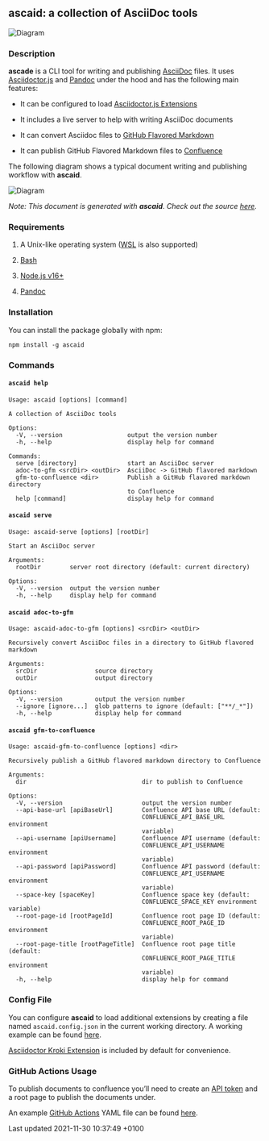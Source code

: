 <div id="header">

</div>

<div id="content">

<div class="sect1">

## ascaid: a collection of AsciiDoc tools

<div class="sectionbody">

<div class="imageblock kroki">

<div class="content">

![Diagram](https://kroki.io/svgbob/svg/eNpNTcENwEAI-t8ULNC6EIkdxOErYpPGBAQ5DshMQNhsHOV96SCQYKP04KjGaoEWOtQJRBIknuu6S3nGeihPt_lNTWgOkLLngcpWBPVlQMQvUO1MWR6mFqWUM633c14_tUAd)

</div>

</div>

<div class="sect2">

### Description

<div class="paragraph">

**ascade** is a CLI tool for writing and publishing
[AsciiDoc](https://asciidoctor.org) files. It uses
[Asciidoctor.js](https://docs.asciidoctor.org/asciidoctor.js/latest) and
[Pandoc](https://pandoc.org) under the hood and has the following main
features:

</div>

<div class="ulist">

-   It can be configured to load [Asciidoctor.js
    Extensions](https://docs.asciidoctor.org/asciidoctor.js/latest/extend/extensions/ecosystem)

-   It includes a live server to help with writing AsciiDoc documents

-   It can convert Asciidoc files to [GitHub Flavored
    Markdown](https://github.github.com/gfm)

-   It can publish GitHub Flavored Markdown files to
    [Confluence](https://www.atlassian.com/software/confluence)

</div>

<div class="paragraph">

The following diagram shows a typical document writing and publishing
workflow with **ascaid**.

</div>

<div class="imageblock kroki">

<div class="content">

![Diagram](https://kroki.io/mermaid/svg/eNpdj8FqwzAMhu99CmEI2aDJA_QwKClNDikb7WGH0INnq6lYYg9bSQ-l7z47ycbY6Zcs-f8_JcmdDPEG7ilfscd0kxoc2MkufTySZNU6-XWF-rgCeHfE6Bqxs2ro0fDyIM6QZXPtQ_UC291rEdajxIn0SpIGj27EaV7TiG8OR8JbI2IDSyfOy7dGbL0iCkHwE-bnmMVMaqsytll76SfLcn9oRElcDR-w7-RoHWo4SPep7c389yiRPTg0GuMWmcnhWJ0aUViNUFnPZFo4BWBS4aYnyjGH2X0dtZZBkVX-HIgDckj_wxaYIpqy5tINaNR8dPHbfgOxF3Zk)

</div>

</div>

<div class="paragraph">

*Note: This document is generated with* ***ascaid***. *Check out the
source
[here](https://github.com/fardjad/node-ascaid/tree/master/adocs/).*

</div>

</div>

<div class="sect2">

### Requirements

<div class="olist arabic">

1.  A Unix-like operating system
    ([WSL](https://docs.microsoft.com/en-us/windows/wsl) is also
    supported)

2.  [Bash](https://www.gnu.org/software/bash)

3.  [Node.js v16+](https://nodejs.org)

4.  [Pandoc](https://pandoc.org)

</div>

</div>

<div class="sect2">

### Installation

<div class="paragraph">

You can install the package globally with npm:

</div>

<div class="listingblock">

<div class="content">

    npm install -g ascaid

</div>

</div>

</div>

<div class="sect2">

### Commands

<div class="sect3">

#### `ascaid help`

<div class="literalblock">

<div class="content">

    Usage: ascaid [options] [command]

    A collection of AsciiDoc tools

    Options:
      -V, --version                  output the version number
      -h, --help                     display help for command

    Commands:
      serve [directory]              start an AsciiDoc server
      adoc-to-gfm <srcDir> <outDir>  AsciiDoc -> GitHub flavored markdown
      gfm-to-confluence <dir>        Publish a GitHub flavored markdown directory
                                     to Confluence
      help [command]                 display help for command

</div>

</div>

</div>

<div class="sect3">

#### `ascaid serve`

<div class="literalblock">

<div class="content">

    Usage: ascaid-serve [options] [rootDir]

    Start an AsciiDoc server

    Arguments:
      rootDir        server root directory (default: current directory)

    Options:
      -V, --version  output the version number
      -h, --help     display help for command

</div>

</div>

</div>

<div class="sect3">

#### `ascaid adoc-to-gfm`

<div class="literalblock">

<div class="content">

    Usage: ascaid-adoc-to-gfm [options] <srcDir> <outDir>

    Recursively convert AsciiDoc files in a directory to GitHub flavored markdown

    Arguments:
      srcDir                source directory
      outDir                output directory

    Options:
      -V, --version         output the version number
      --ignore [ignore...]  glob patterns to ignore (default: ["**/_*"])
      -h, --help            display help for command

</div>

</div>

</div>

<div class="sect3">

#### `ascaid gfm-to-confluence`

<div class="literalblock">

<div class="content">

    Usage: ascaid-gfm-to-confluence [options] <dir>

    Recursively publish a GitHub flavored markdown directory to Confluence

    Arguments:
      dir                                dir to publish to Confluence

    Options:
      -V, --version                      output the version number
      --api-base-url [apiBaseUrl]        Confluence API base URL (default:
                                         CONFLUENCE_API_BASE_URL environment
                                         variable)
      --api-username [apiUsername]       Confluence API username (default:
                                         CONFLUENCE_API_USERNAME environment
                                         variable)
      --api-password [apiPassword]       Confluence API password (default:
                                         CONFLUENCE_API_USERNAME environment
                                         variable)
      --space-key [spaceKey]             Confluence space key (default:
                                         CONFLUENCE_SPACE_KEY environment variable)
      --root-page-id [rootPageId]        Confluence root page ID (default:
                                         CONFLUENCE_ROOT_PAGE_ID environment
                                         variable)
      --root-page-title [rootPageTitle]  Confluence root page title (default:
                                         CONFLUENCE_ROOT_PAGE_TITLE environment
                                         variable)
      -h, --help                         display help for command

</div>

</div>

</div>

</div>

<div class="sect2">

### Config File

<div class="paragraph">

You can configure **ascaid** to load additional extensions by creating a
file named `ascaid.config.json` in the current working directory. A
working example can be found
[here](https://github.com/fardjad/node-ascaid/tree/master/examples/asciidoctor-extension).

</div>

<div class="paragraph">

[Asciidoctor Kroki
Extension](https://github.com/Mogztter/asciidoctor-kroki) is included by
default for convenience.

</div>

</div>

<div class="sect2">

### GitHub Actions Usage

<div class="paragraph">

To publish documents to confluence you’ll need to create an [API
token](https://id.atlassian.com/manage/api-tokens) and a root page to
publish the documents under.

</div>

<div class="paragraph">

An example [GitHub Actions](https://docs.github.com/actions) YAML file
can be found
[here](https://github.com/fardjad/node-ascaid/tree/master/examples/github-actions-public-to-confluence/public-docs.yml).

</div>

</div>

</div>

</div>

</div>

<div id="footer">

<div id="footer-text">

Last updated 2021-11-30 10:37:49 +0100

</div>

</div>
